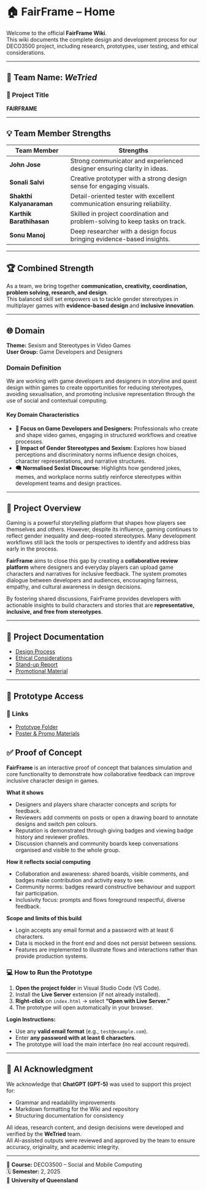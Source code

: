 # 🏠 FairFrame – Home

Welcome to the official **FairFrame Wiki**.  
This wiki documents the complete design and development process for our DECO3500 project, including research, prototypes, user testing, and ethical considerations.

---

## 👥 Team Name: *WeTried*

### 📌 Project Title  
**FAIRFRAME**

---

## 💡 Team Member Strengths

| Team Member             | Strengths                                                                 |
|--------------------------|--------------------------------------------------------------------------|
| **John Jose**            | Strong communicator and experienced designer ensuring clarity in ideas.  |
| **Sonali Salvi**         | Creative prototyper with a strong design sense for engaging visuals.     |
| **Shakthi Kalyanaraman** | Detail-oriented tester with excellent communication ensuring reliability.|
| **Karthik Barathihasan** | Skilled in project coordination and problem-solving to keep tasks on track. |
| **Sonu Manoj**           | Deep researcher with a design focus bringing evidence-based insights.    |

---

## 🏆 Combined Strength

As a team, we bring together **communication, creativity, coordination, problem solving, research, and design**.  
This balanced skill set empowers us to tackle gender stereotypes in multiplayer games with **evidence-based design** and **inclusive innovation**.

---

## 🌐 Domain

**Theme:** Sexism and Stereotypes in Video Games  
**User Group:** Game Developers and Designers  

### Domain Definition

We are working with game developers and designers in storyline and quest design within games to create opportunities for reducing stereotypes, avoiding sexualisation, and promoting inclusive representation through the use of social and contextual computing.

#### Key Domain Characteristics
- **🎯 Focus on Game Developers and Designers:** Professionals who create and shape video games, engaging in structured workflows and creative processes.  
- **🚫 Impact of Gender Stereotypes and Sexism:** Explores how biased perceptions and discriminatory norms influence design choices, character representations, and narrative structures.  
- **🗨️ Normalised Sexist Discourse:** Highlights how gendered jokes, memes, and workplace norms subtly reinforce stereotypes within development teams and design practices.

---

## 🧭 Project Overview

Gaming is a powerful storytelling platform that shapes how players see themselves and others. However, despite its influence, gaming continues to reflect gender inequality and deep-rooted stereotypes. Many development workflows still lack the tools or perspectives to identify and address bias early in the process.  

**FairFrame** aims to close this gap by creating a **collaborative review platform** where designers and everyday players can upload game characters and narratives for inclusive feedback. The system promotes dialogue between developers and audiences, encouraging fairness, empathy, and cultural awareness in design decisions.  

By fostering shared discussions, FairFrame provides developers with actionable insights to build characters and stories that are **representative, inclusive, and free from stereotypes**.

---

## 📘 Project Documentation

- [Design Process](https://github.com/k-barathithasan/DECO3500_WeTried/wiki/Design-Process)  
- [Ethical Considerations](https://github.com/k-barathithasan/DECO3500_WeTried/wiki/Ethical-Considerations)  
- [Stand-up Report](https://github.com/k-barathithasan/DECO3500_WeTried/wiki/StandUp-Presentation-Document)  
- [Promotional Material](https://github.com/k-barathithasan/DECO3500_WeTried/tree/main/Promotional%20Material%20and%20Posters)

---

## 🧩 Prototype Access

### 🔗 Links
- [Prototype Folder](https://github.com/k-barathithasan/DECO3500_WeTried/tree/main/All%20Prototype)  
- [Poster & Promo Materials](https://github.com/k-barathithasan/DECO3500_WeTried/tree/main/Promotional%20Material%20and%20Posters)

## ✅ Proof of Concept

**FairFrame** is an interactive proof of concept that balances simulation and core functionality to demonstrate how collaborative feedback can improve inclusive character design in games.

**What it shows**
* Designers and players share character concepts and scripts for feedback.
* Reviewers add comments on posts or open a drawing board to annotate designs and switch pen colours.
* Reputation is demonstrated through giving badges and viewing badge history and reviewer profiles.
* Discussion channels and community boards keep conversations organised and visible to the whole group.

**How it reflects social computing**
* Collaboration and awareness: shared boards, visible comments, and badges make contribution and activity easy to see.
* Community norms: badges reward constructive behaviour and support fair participation.
* Inclusivity focus: prompts and flows foreground respectful, diverse feedback.

**Scope and limits of this build**
* Login accepts any email format and a password with at least 6 characters.
* Data is mocked in the front end and does not persist between sessions.
* Features are implemented to illustrate flows and interactions rather than provide production systems.


### 💻 How to Run the Prototype

1. **Open the project folder** in Visual Studio Code (VS Code).  
2. Install the **Live Server** extension (if not already installed).  
3. **Right-click** on `index.html` → select **“Open with Live Server.”**  
4. The prototype will open automatically in your browser.  

**Login Instructions:**  
- Use any **valid email format** (e.g., `test@example.com`).  
- Enter **any password with at least 6 characters**.  
- The prototype will load the main interface (no real account required).

---


## 🤖 AI Acknowledgment

We acknowledge that **ChatGPT (GPT-5)** was used to support this project for:
- Grammar and readability improvements  
- Markdown formatting for the Wiki and repository  
- Structuring documentation for consistency  

All ideas, research content, and design decisions were developed and verified by the **WeTried** team.  
All AI-assisted outputs were reviewed and approved by the team to ensure accuracy, originality, and academic integrity.

---

📅 **Course:** DECO3500 – Social and Mobile Computing  
🗓️ **Semester:** 2, 2025  
🏫 **University of Queensland**
